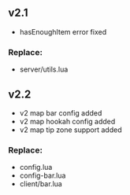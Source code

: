 ## v2.1
- hasEnoughItem error fixed
### Replace:
- server/utils.lua

## v2.2
- v2 map bar config added
- v2 map hookah config added
- v2 map tip zone support added
### Replace:
- config.lua
- config-bar.lua
- client/bar.lua